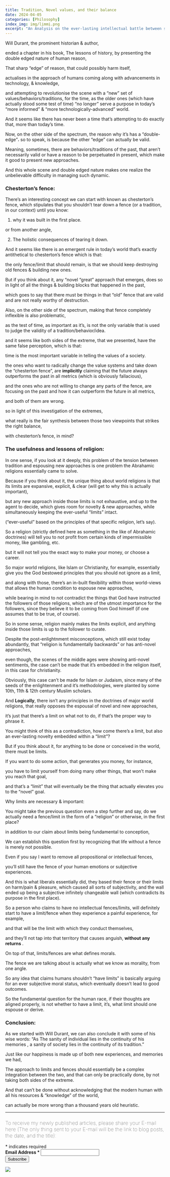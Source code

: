 ```yaml
---
title: Tradition, Novel values, and their balance 
date: 2024-04-05 
categories: [Philosophy]
index_img: img/limmi.png
excerpt: "An Analysis on the ever-lasting intellectual battle between sticking to traditions & espousing new values and behaviors... "
---
```


Will Durant, the prominent historian & author,

ended a chapter in his book, The lessons of history, by presenting the double edged nature of human reason,

That sharp “edge” of reason, that could possibly harm itself,

actualises in the approach of humans coming along with advancements in technology, & knowledge,

and attempting to revolutionise the scene with a “new” set of values/behaviors/traditions, for the time, as the older ones (which have actually stood some test of time) “no longer” serve a purpose in today’s “more informed” & “more technologically-advanced” world.

And it seems like there has never been a time that’s attempting to do exactly that, more than today’s time.

Now, on the other side of the spectrum, the reason why it’s has a “double-edge”، so to speak, is because the other “edge” can actually be valid.

Meaning, sometimes, there are behaviors/traditions of the past, that aren’t necessarily valid or have a reason to be perpetuated in present, which make it good to present new approaches.

And this whole scene and double edged nature makes one realize the unbelievable difficulty in managing such dynamic.

### Chesterton’s fence:

There’s an interesting concept we can start with known as chesterton’s fence, which stipulates that you shouldn’t tear down a fence (or a tradition, in our context) until you know:

1) why it was built in the first place.

or from another angle,

2) The holistic consequences of tearing it down.

And it seems like there is an emergent rule in today’s world that’s exactly antithetical to chesterton’s fence which is that: 

the only fence/limit that should remain, is that we should keep destroying old fences & building new ones.


But if you think about it, any “novel “great” approach that emerges, does so in light of all the things & building blocks that happened in the past,

which goes to say that there must be things in that “old” fence that are valid and are not really worthy of destruction.

Also, on the other side of the spectrum, making that fence completely inflexible is also problematic,

as the test of time, as important as it’s, is not the only variable that is used to judge the validity of a tradition/behavior/idea.

and it seems like both sides of the extreme, that we presented, have the same false perception, which is that: 

time is the most important variable in telling the values of a society.

the ones who want to radically change the value systems and take down the “chesterton fence”, are <b>implicitly</b> claiming that the future always outperforms the past in all metrics (which is obviously fallacious),

and the ones who are not willing to change any parts of the fence, are focusing on the past and how it can outperform the future in all metrics,

and both of them are wrong.


so in light of this investigation of the extremes, 

what really is the fair synthesis between those two viewpoints that strikes the right balance, 

with chesterton’s fence, in mind?


### The usefulness and lessons of religion:

In one sense, if you look at it deeply, this problem of the tension between tradition and espousing new approaches is one problem the Abrahamic religions essentially came to solve.

Because if you think about it, the unique thing about world religions is that its limits are expansive, explicit, & clear (will get to why this is actually important), 

but any new approach inside those limits is not exhaustive, and up to the agent to decide, which gives room for novelty & new approaches, while simultaneously keeping the ever-useful “limits” intact.

(“ever-useful” based on the principles of that specific religion, let’s say).

So a religion (strictly defined here as something in the like of Abrahamic doctrines) will tell you to not profit from certain kinds of impermissible money, like gambling, etc. 

but it will not tell you the exact way to make your money, or choose a career.

So major world religions, like Islam or Christianity, for example, essentially give you the God bestowed principles that you should not ignore as a limit,

and along with those, there’s an in-built flexibility within those world-views that allows the human condition to espouse new approaches, 

while bearing in mind to not contradict the things that God have instructed the followers of those religions, which are of the utmost importance for the followers, since they believe it to be coming from God himself (if one assumes that to be true, of course).


So in some sense, religion mainly makes the limits explicit, and anything inside those limits is up to the follower to curate.


Despite the post-enlightnment misconceptions, which still exist today abundantly, that “religion is fundamentally backwards” or has anti-novel approaches, 

even though, the scenes of the middle ages were showing anti-novel sentiments, the case can’t be made that it’s embedded in the religion itself, in this case for christianity.

Obviously, this case can’t be made for Islam or Judaism, since many of the seeds of the enlightenment and it’s methodologies, were planted by some 10th, 11th & 12th century Muslim scholars.

And <b>Logically</b>, there isn’t any principles in the doctrines of major world religions, that really opposes the espousal of novel and new approaches, 

it’s just that there’s a limit on what not to do, if that’s the proper way to phrase it.


You might think of this as a contradiction, how come there’s a limit, but also an ever-lasting novelty embedded within a “limit”?

But if you think about it, for anything to be done or conceived in the world, there must be limits.

If you want to do some action, that generates you money, for instance, 

you have to limit yourself from doing many other things, that won’t make you reach that goal, 

and that’s a “limit” that will eventually be the thing that actually elevates you to the “novel” goal.

Why limits are necessary & important:

You might take the previous question even a step further and say, do we actually need a fence/limit in the form of a “religion” or otherwise, in the first place?

in addition to our claim about limits being fundamental to conception,

We can establish this question first by recognizing that life without a fence is merely not possible.

Even if you say I want to remove all propositional or intellectual fences, 

you’ll still have the fence of your human emotions or subjective experiences.

And this is what liberals essentially did, they based their fence or their limits on harm/pain & pleasure, which caused all sorts of subjectivity, and the wall ended up being a subjective infinitely changeable wall (which contradicts its purpose in the first place).

So a person who claims to have no intellectual fences/limits, will definitely start to have a limit/fence when they experience a painful experience, for example,

and that will be the limit with which they conduct themselves,

and they’ll not tap into that territory that causes anguish, <b>without any returns
</b>.

On top of that, limits/fences are what defines morals.

The fence we are talking about is actually what we know as morality, from one angle.

So any idea that claims humans shouldn’t “have limits” is basically arguing for an ever subjective moral status, which eventually doesn’t lead to good outcomes.

So the fundamental question for the human race, if their thoughts are aligned properly, 
is not whether to have a limit, it’s, what limit should one espouse or derive.

### Conclusion:

As we started with Will Durant, we can also conclude it with some of his wise words:
“As The sanity of individual lies in the continuity of his memories , a sanity of society lies in the continuity of its tradition.”

Just like our happiness is made up of both new experiences, and memories we had,

The approach to limits and fences should essentially be a complex integration between the two, and that can only be practically done, by not taking both sides of the extreme.

And that can’t be done without acknowledging that the modern human with all his resources & “knowledge” of the world, 

can actually be more wrong than a thousand years old heuristic.

<hr>
<!-- Begin Mailchimp Signup Form -->
<link href="//cdn-images.mailchimp.com/embedcode/classic-10_7_dtp.css" rel="stylesheet" type="text/css">
<style type="text/css">
     #mc_embed_signup{ clear:left; font:10px;  align-items:center; }
	/* Add your own Mailchimp form style overrides in your site stylesheet or in this style block.
	   We recommend moving this block and the preceding CSS link to the HEAD of your HTML file. */
</style>
<div class="ssty">
<div id="mc_embed_signup">
  <form action="https://ideagnose.us12.list-manage.com/subscribe/post?u=463c6029de93ae83594496f4e&amp;id=c852f2020c&amp;f_id=001eb9e0f0" method="post" id="mc-embedded-subscribe-form" name="mc-embedded-subscribe-form" class="validate" target="_blank" novalidate>
    <div id="mc_embed_signup_scroll">
	<h3 style=font-weight:lighter;>To receive my newly published articles, please share your E-mail here (The only thing sent to your E-mail will be the link to blog posts, the date, and the title):</h3>
<div class="indicates-required"><span class="asterisk">*</span> indicates required</div>
<div class="mc-field-group">
	<label for="mce-EMAIL" style=font-weight:bold;>Email Address  <span class="asterisk">*</span>
</label>
	<input type="email" value="" name="EMAIL" class="required email" id="mce-EMAIL"><span id="mce-EMAIL-HELPERTEXT" class="helper_text"></span>
</div>
	<div id="mce-responses" class="clear foot">
		<div class="response" id="mce-error-response" style="display:none"></div>
		<div class="response" id="mce-success-response" style="display:none"></div>
	</div>    <!-- real people should not fill this in and expect good things - do not remove this or risk form bot signups-->
    <div style="position: absolute; left: -5000px;" aria-hidden="true"><input type="text" name="b_463c6029de93ae83594496f4e_c852f2020c" tabindex="-1" value=""></div>
        <div class="optionalParent">
            <div class="clear foot">
                <input type="submit" value="Subscribe" name="subscribe" id="mc-embedded-subscribe" class="button">
                <p class="brandingLogo"><a href="http://eepurl.com/h9K0LX" title="Mailchimp - email marketing made easy and fun"><img src="https://eep.io/mc-cdn-images/template_images/branding_logo_text_dark_dtp.svg"></a></p>
            </div>
        </div>
    </div>
</form>
</div>
</div>
<script type='text/javascript' src='//s3.amazonaws.com/downloads.mailchimp.com/js/mc-validate.js'></script><script type='text/javascript'>(function($) {window.fnames = new Array(); window.ftypes = new Array();fnames[0]='EMAIL';ftypes[0]='email';fnames[1]='FNAME';ftypes[1]='text';fnames[2]='LNAME';ftypes[2]='text';fnames[3]='ADDRESS';ftypes[3]='address';fnames[4]='PHONE';ftypes[4]='phone';fnames[5]='BIRTHDAY';ftypes[5]='birthday';}(jQuery));var $mcj = jQuery.noConflict(true);</script>
<!--End mc_embed_signup-->
